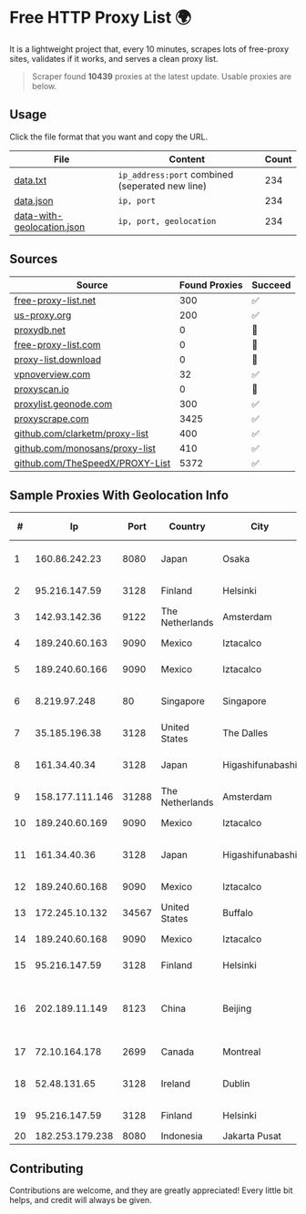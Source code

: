 
# Free HTTP Proxy List 🌍

It is a lightweight project that, every 10 minutes, scrapes lots of free-proxy sites, validates if it works, and serves a clean proxy list.


> Scraper found **10439** proxies at the latest update. Usable proxies are below.

## Usage

Click the file format that you want and copy the URL.


|File|Content|Count|
|----|-------|-----|
|[data.txt](https://raw.githubusercontent.com/themiralay/Proxy-List-World/master/data.txt)|`ip_address:port` combined (seperated new line)|234|
|[data.json](https://raw.githubusercontent.com/themiralay/Proxy-List-World/master/data.json)|`ip, port`|234|
|[data-with-geolocation.json](https://raw.githubusercontent.com/themiralay/Proxy-List-World/master/data-with-geolocation.json)|`ip, port, geolocation`|234|

## Sources

|Source|Found Proxies|Succeed|
|------|-------------|-------|
|[free-proxy-list.net](https://free-proxy-list.net)|300|✅|
|[us-proxy.org](https://www.us-proxy.org)|200|✅|
|[proxydb.net](http://proxydb.net)|0|🚫|
|[free-proxy-list.com](https://free-proxy-list.com/?page=&port=&type%5B%5D=http&type%5B%5D=https&up_time=0&search=Search)|0|🚫|
|[proxy-list.download](https://www.proxy-list.download/HTTP)|0|🚫|
|[vpnoverview.com](https://vpnoverview.com/privacy/anonymous-browsing/free-proxy-servers)|32|✅|
|[proxyscan.io](https://www.proxyscan.io)|0|🚫|
|[proxylist.geonode.com](https://proxylist.geonode.com/api/proxy-list?limit=300&page=1&sort_by=lastChecked&sort_type=desc&protocols=http,https)|300|✅|
|[proxyscrape.com](https://api.proxyscrape.com/v2/?request=displayproxies&protocol=http&timeout=10000&country=all&ssl=all&anonymity=all)|3425|✅|
|[github.com/clarketm/proxy-list](https://raw.githubusercontent.com/clarketm/proxy-list/master/proxy-list-raw.txt)|400|✅|
|[github.com/monosans/proxy-list](https://raw.githubusercontent.com/monosans/proxy-list/main/proxies/http.txt)|410|✅|
|[github.com/TheSpeedX/PROXY-List](https://raw.githubusercontent.com/TheSpeedX/PROXY-List/master/http.txt)|5372|✅|


## Sample Proxies With Geolocation Info

|#|Ip|Port|Country|City|Internet Service Provider|
|-|--|----|-------|----|-------------------------|
|1|160.86.242.23|8080|Japan|Osaka|Sony Network Communications Inc|
|2|95.216.147.59|3128|Finland|Helsinki|Hetzner Online GmbH|
|3|142.93.142.36|9122|The Netherlands|Amsterdam|DigitalOcean, LLC|
|4|189.240.60.163|9090|Mexico|Iztacalco|Uninet S.A. de C.V.|
|5|189.240.60.166|9090|Mexico|Iztacalco|Uninet S.A. de C.V.|
|6|8.219.97.248|80|Singapore|Singapore|Alibaba (US) Technology Co., Ltd.|
|7|35.185.196.38|3128|United States|The Dalles|Google LLC|
|8|161.34.40.34|3128|Japan|Higashifunabashi|NTT PC Communications, Inc.|
|9|158.177.111.146|31288|The Netherlands|Amsterdam|SoftLayer|
|10|189.240.60.169|9090|Mexico|Iztacalco|Uninet S.A. de C.V.|
|11|161.34.40.36|3128|Japan|Higashifunabashi|NTT PC Communications, Inc.|
|12|189.240.60.168|9090|Mexico|Iztacalco|Uninet S.A. de C.V.|
|13|172.245.10.132|34567|United States|Buffalo|HostPapa|
|14|189.240.60.168|9090|Mexico|Iztacalco|Uninet S.A. de C.V.|
|15|95.216.147.59|3128|Finland|Helsinki|Hetzner Online GmbH|
|16|202.189.11.149|8123|China|Beijing|Shandong eshinton Network Technology Co., Ltd.|
|17|72.10.164.178|2699|Canada|Montreal|GloboTech Communications|
|18|52.48.131.65|3128|Ireland|Dublin|Amazon Technologies Inc.|
|19|95.216.147.59|3128|Finland|Helsinki|Hetzner Online GmbH|
|20|182.253.179.238|8080|Indonesia|Jakarta Pusat|BIZNET|



## Contributing

Contributions are welcome, and they are greatly appreciated! Every
little bit helps, and credit will always be given.

